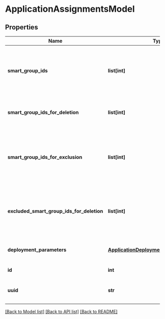 # ApplicationAssignmentsModel

## Properties
Name | Type | Description | Notes
------------ | ------------- | ------------- | -------------
**smart_group_ids** | **list[int]** | Gets or sets array of smart group ids to be associated with the app. | [optional] 
**smart_group_ids_for_deletion** | **list[int]** | Gets or sets array of smart group ids to be deleted. | [optional] 
**smart_group_ids_for_exclusion** | **list[int]** | Gets or sets array of smart group ids to be excluded from the app assignment. | [optional] 
**excluded_smart_group_ids_for_deletion** | **list[int]** | Gets or sets array of the already excluded smart group Ids to be removed. | [optional] 
**deployment_parameters** | [**ApplicationDeploymentParametersModel_**](ApplicationDeploymentParametersModel_.md) | Gets or sets application deployment parameters. | [optional] 
**id** | **int** | Gets or sets identifier. | [optional] 
**uuid** | **str** | Gets or sets current objects UUID. | [optional] 

[[Back to Model list]](../README.md#documentation-for-models) [[Back to API list]](../README.md#documentation-for-api-endpoints) [[Back to README]](../README.md)


